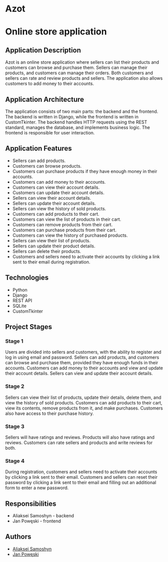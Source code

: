 # Azot
# Online store application

## Application Description
Azot is an online store application where sellers can list their products and customers can browse and purchase them. Sellers can manage their products, and customers can manage their orders. Both customers and sellers can rate and review products and sellers. The application also allows customers to add money to their accounts.

## Application Architecture
The application consists of two main parts: the backend and the frontend. The backend is written in Django, while the frontend is written in CustomTkinter. The backend handles HTTP requests using the REST standard, manages the database, and implements business logic. The frontend is responsible for user interaction.

## Application Features
- Sellers can add products.
- Customers can browse products.
- Customers can purchase products if they have enough money in their accounts.
- Customers can add money to their accounts.
- Customers can view their account details.
- Customers can update their account details.
- Sellers can view their account details.
- Sellers can update their account details.
- Sellers can view the history of sold products.
- Customers can add products to their cart.
- Customers can view the list of products in their cart.
- Customers can remove products from their cart.
- Customers can purchase products from their cart.
- Customers can view the history of purchased products.
- Sellers can view their list of products.
- Sellers can update their product details.
- Sellers can delete their products.
- Customers and sellers need to activate their accounts by clicking a link sent to their email during registration.

## Technologies
- Python 
- Django 
- REST API
- SQLite
- CustomTkinter

## Project Stages
### Stage 1
Users are divided into sellers and customers, with the ability to register and log in using email and password. Sellers can add products, and customers can browse and purchase them, provided they have enough funds in their accounts. Customers can add money to their accounts and view and update their account details. Sellers can view and update their account details.
### Stage 2
Sellers can view their list of products, update their details, delete them, and view the history of sold products. Customers can add products to their cart, view its contents, remove products from it, and make purchases. Customers also have access to their purchase history.
### Stage 3
Sellers will have ratings and reviews. Products will also have ratings and reviews. Customers can rate sellers and products and write reviews for both.
### Stage 4
During registration, customers and sellers need to activate their accounts by clicking a link sent to their email. Customers and sellers can reset their password by clicking a link sent to their email and filling out an additional form to enter a new password.

## Responsibilities
- Aliaksei Samoshyn - backend
- Jan Powęski - frontend

## Authors
- [Aliaksei Samoshyn](https://github.com/Kawaban)
- [Jan Powęski](https://github.com/Poweski)

